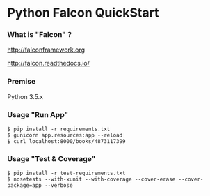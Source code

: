 # Python Falcon QuickStart

  

### What is "Falcon" ?

http://falconframework.org
  
http://falcon.readthedocs.io/



### Premise

Python 3.5.x



### Usage "Run App"


```
$ pip install -r requirements.txt
$ gunicorn app.resources:app --reload
$ curl localhost:8000/books/4873117399
```



### Usage "Test & Coverage"

```
$ pip install -r test-requirements.txt
$ nosetests --with-xunit --with-coverage --cover-erase --cover-package=app --verbose
```


